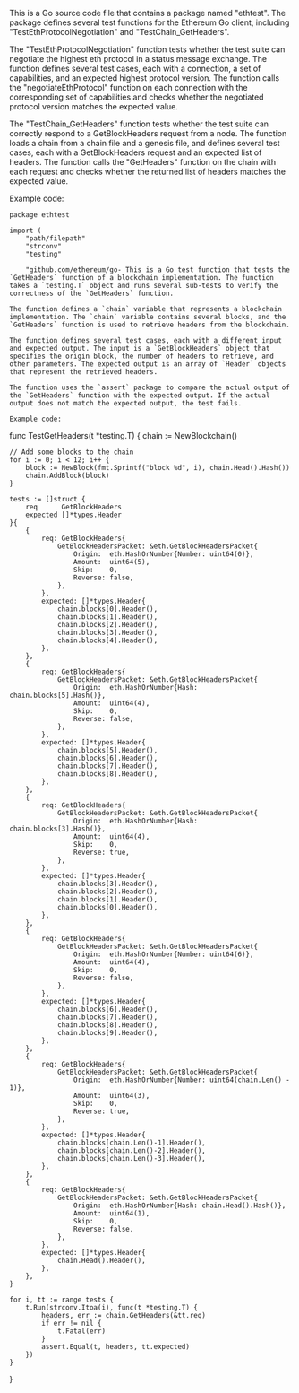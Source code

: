 This is a Go source code file that contains a package named "ethtest". The package defines several test functions for the Ethereum Go client, including "TestEthProtocolNegotiation" and "TestChain_GetHeaders".

The "TestEthProtocolNegotiation" function tests whether the test suite can negotiate the highest eth protocol in a status message exchange. The function defines several test cases, each with a connection, a set of capabilities, and an expected highest protocol version. The function calls the "negotiateEthProtocol" function on each connection with the corresponding set of capabilities and checks whether the negotiated protocol version matches the expected value.

The "TestChain_GetHeaders" function tests whether the test suite can correctly respond to a GetBlockHeaders request from a node. The function loads a chain from a chain file and a genesis file, and defines several test cases, each with a GetBlockHeaders request and an expected list of headers. The function calls the "GetHeaders" function on the chain with each request and checks whether the returned list of headers matches the expected value.

Example code:

```
package ethtest

import (
	"path/filepath"
	"strconv"
	"testing"

	"github.com/ethereum/go- This is a Go test function that tests the `GetHeaders` function of a blockchain implementation. The function takes a `testing.T` object and runs several sub-tests to verify the correctness of the `GetHeaders` function.

The function defines a `chain` variable that represents a blockchain implementation. The `chain` variable contains several blocks, and the `GetHeaders` function is used to retrieve headers from the blockchain.

The function defines several test cases, each with a different input and expected output. The input is a `GetBlockHeaders` object that specifies the origin block, the number of headers to retrieve, and other parameters. The expected output is an array of `Header` objects that represent the retrieved headers.

The function uses the `assert` package to compare the actual output of the `GetHeaders` function with the expected output. If the actual output does not match the expected output, the test fails.

Example code:

```
func TestGetHeaders(t *testing.T) {
	chain := NewBlockchain()

	// Add some blocks to the chain
	for i := 0; i < 12; i++ {
		block := NewBlock(fmt.Sprintf("block %d", i), chain.Head().Hash())
		chain.AddBlock(block)
	}

	tests := []struct {
		req      GetBlockHeaders
		expected []*types.Header
	}{
		{
			req: GetBlockHeaders{
				GetBlockHeadersPacket: &eth.GetBlockHeadersPacket{
					Origin:  eth.HashOrNumber{Number: uint64(0)},
					Amount:  uint64(5),
					Skip:    0,
					Reverse: false,
				},
			},
			expected: []*types.Header{
				chain.blocks[0].Header(),
				chain.blocks[1].Header(),
				chain.blocks[2].Header(),
				chain.blocks[3].Header(),
				chain.blocks[4].Header(),
			},
		},
		{
			req: GetBlockHeaders{
				GetBlockHeadersPacket: &eth.GetBlockHeadersPacket{
					Origin:  eth.HashOrNumber{Hash: chain.blocks[5].Hash()},
					Amount:  uint64(4),
					Skip:    0,
					Reverse: false,
				},
			},
			expected: []*types.Header{
				chain.blocks[5].Header(),
				chain.blocks[6].Header(),
				chain.blocks[7].Header(),
				chain.blocks[8].Header(),
			},
		},
		{
			req: GetBlockHeaders{
				GetBlockHeadersPacket: &eth.GetBlockHeadersPacket{
					Origin:  eth.HashOrNumber{Hash: chain.blocks[3].Hash()},
					Amount:  uint64(4),
					Skip:    0,
					Reverse: true,
				},
			},
			expected: []*types.Header{
				chain.blocks[3].Header(),
				chain.blocks[2].Header(),
				chain.blocks[1].Header(),
				chain.blocks[0].Header(),
			},
		},
		{
			req: GetBlockHeaders{
				GetBlockHeadersPacket: &eth.GetBlockHeadersPacket{
					Origin:  eth.HashOrNumber{Number: uint64(6)},
					Amount:  uint64(4),
					Skip:    0,
					Reverse: false,
				},
			},
			expected: []*types.Header{
				chain.blocks[6].Header(),
				chain.blocks[7].Header(),
				chain.blocks[8].Header(),
				chain.blocks[9].Header(),
			},
		},
		{
			req: GetBlockHeaders{
				GetBlockHeadersPacket: &eth.GetBlockHeadersPacket{
					Origin:  eth.HashOrNumber{Number: uint64(chain.Len() - 1)},
					Amount:  uint64(3),
					Skip:    0,
					Reverse: true,
				},
			},
			expected: []*types.Header{
				chain.blocks[chain.Len()-1].Header(),
				chain.blocks[chain.Len()-2].Header(),
				chain.blocks[chain.Len()-3].Header(),
			},
		},
		{
			req: GetBlockHeaders{
				GetBlockHeadersPacket: &eth.GetBlockHeadersPacket{
					Origin:  eth.HashOrNumber{Hash: chain.Head().Hash()},
					Amount:  uint64(1),
					Skip:    0,
					Reverse: false,
				},
			},
			expected: []*types.Header{
				chain.Head().Header(),
			},
		},
	}

	for i, tt := range tests {
		t.Run(strconv.Itoa(i), func(t *testing.T) {
			headers, err := chain.GetHeaders(&tt.req)
			if err != nil {
				t.Fatal(err)
			}
			assert.Equal(t, headers, tt.expected)
		})
	}
}
```